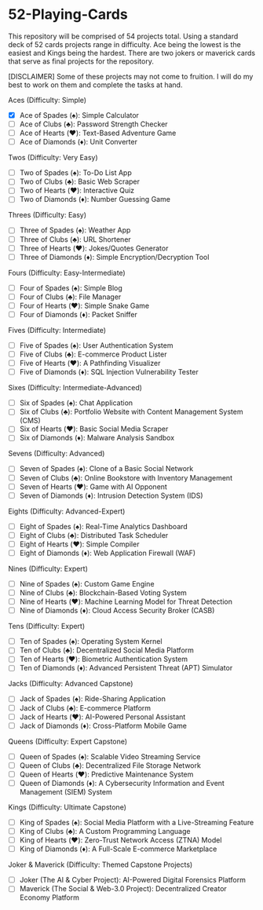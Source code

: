 # 52-Playing-Cards
This repository will be comprised of 54 projects total. Using a standard deck of 52 cards projects range in difficulty. Ace being the lowest is the easiest and Kings being the hardest. There are two jokers or maverick cards that serve as final projects for the repository.

[DISCLAIMER] Some of these projects may not come to fruition. I will do my best to work on them and complete the tasks at hand.

Aces (Difficulty: Simple)
- [x] Ace of Spades (♠️): Simple Calculator
- [ ] Ace of Clubs (♣️): Password Strength Checker
- [ ] Ace of Hearts (♥️): Text-Based Adventure Game
- [ ] Ace of Diamonds (♦️): Unit Converter

Twos (Difficulty: Very Easy)
- [ ] Two of Spades (♠️): To-Do List App
- [ ] Two of Clubs (♣️): Basic Web Scraper
- [ ] Two of Hearts (♥️): Interactive Quiz
- [ ] Two of Diamonds (♦️): Number Guessing Game

Threes (Difficulty: Easy)
- [ ] Three of Spades (♠️): Weather App
- [ ] Three of Clubs (♣️): URL Shortener
- [ ] Three of Hearts (♥️): Jokes/Quotes Generator
- [ ] Three of Diamonds (♦️): Simple Encryption/Decryption Tool

Fours (Difficulty: Easy-Intermediate)
- [ ] Four of Spades (♠️): Simple Blog
- [ ] Four of Clubs (♣️): File Manager
- [ ] Four of Hearts (♥️): Simple Snake Game
- [ ] Four of Diamonds (♦️): Packet Sniffer

Fives (Difficulty: Intermediate)
- [ ] Five of Spades (♠️): User Authentication System
- [ ] Five of Clubs (♣️): E-commerce Product Lister
- [ ] Five of Hearts (♥️): A Pathfinding Visualizer
- [ ] Five of Diamonds (♦️): SQL Injection Vulnerability Tester

Sixes (Difficulty: Intermediate-Advanced)
- [ ] Six of Spades (♠️): Chat Application
- [ ] Six of Clubs (♣️): Portfolio Website with Content Management System (CMS)
- [ ] Six of Hearts (♥️): Basic Social Media Scraper
- [ ] Six of Diamonds (♦️): Malware Analysis Sandbox

Sevens (Difficulty: Advanced)
- [ ] Seven of Spades (♠️): Clone of a Basic Social Network
- [ ] Seven of Clubs (♣️): Online Bookstore with Inventory Management
- [ ] Seven of Hearts (♥️): Game with AI Opponent
- [ ] Seven of Diamonds (♦️): Intrusion Detection System (IDS)

Eights (Difficulty: Advanced-Expert)
- [ ] Eight of Spades (♠️): Real-Time Analytics Dashboard
- [ ] Eight of Clubs (♣️): Distributed Task Scheduler
- [ ] Eight of Hearts (♥️): Simple Compiler
- [ ] Eight of Diamonds (♦️): Web Application Firewall (WAF)

Nines (Difficulty: Expert)
- [ ] Nine of Spades (♠️): Custom Game Engine
- [ ] Nine of Clubs (♣️): Blockchain-Based Voting System
- [ ] Nine of Hearts (♥️): Machine Learning Model for Threat Detection
- [ ] Nine of Diamonds (♦️): Cloud Access Security Broker (CASB)

Tens (Difficulty: Expert)
- [ ] Ten of Spades (♠️): Operating System Kernel
- [ ] Ten of Clubs (♣️): Decentralized Social Media Platform
- [ ] Ten of Hearts (♥️): Biometric Authentication System
- [ ] Ten of Diamonds (♦️): Advanced Persistent Threat (APT) Simulator

Jacks (Difficulty: Advanced Capstone)
- [ ] Jack of Spades (♠️): Ride-Sharing Application
- [ ] Jack of Clubs (♣️): E-commerce Platform
- [ ] Jack of Hearts (♥️): AI-Powered Personal Assistant
- [ ] Jack of Diamonds (♦️): Cross-Platform Mobile Game

Queens (Difficulty: Expert Capstone)
- [ ] Queen of Spades (♠️): Scalable Video Streaming Service
- [ ] Queen of Clubs (♣️): Decentralized File Storage Network
- [ ] Queen of Hearts (♥️): Predictive Maintenance System
- [ ] Queen of Diamonds (♦️): A Cybersecurity Information and Event Management (SIEM) System

Kings (Difficulty: Ultimate Capstone)
- [ ] King of Spades (♠️): Social Media Platform with a Live-Streaming Feature
- [ ] King of Clubs (♣️): A Custom Programming Language
- [ ] King of Hearts (♥️): Zero-Trust Network Access (ZTNA) Model
- [ ] King of Diamonds (♦️): A Full-Scale E-commerce Marketplace

Joker & Maverick (Difficulty: Themed Capstone Projects)
- [ ] Joker (The AI & Cyber Project): AI-Powered Digital Forensics Platform
- [ ] Maverick (The Social & Web-3.0 Project): Decentralized Creator Economy Platform
